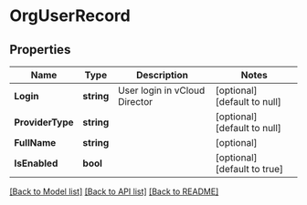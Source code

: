 # OrgUserRecord

## Properties
Name | Type | Description | Notes
------------ | ------------- | ------------- | -------------
**Login** | **string** | User login in vCloud Director | [optional] [default to null]
**ProviderType** | **string** |  | [optional] [default to null]
**FullName** | **string** |  | [optional] 
**IsEnabled** | **bool** |  | [optional] [default to true]

[[Back to Model list]](../README.md#documentation-for-models) [[Back to API list]](../README.md#documentation-for-api-endpoints) [[Back to README]](../README.md)

